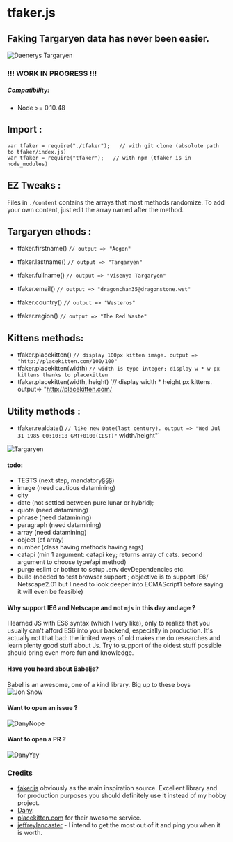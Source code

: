 # tfaker.js
## Faking Targaryen data has never been easier. 
![Daenerys Targaryen](https://i.ibb.co/FJcDwz2/Ciwa-MU5-Ws-AAFgdc.jpg)
### !!! WORK IN PROGRESS !!!
##### Compatibility:
- Node >= 0.10.48

## Import : 
```
var tfaker = require("./tfaker");   // with git clone (absolute path to tfaker/index.js)
var tfaker = require("tfaker");   // with npm (tfaker is in node_modules)   
```
## EZ Tweaks :
Files in `./content` contains the arrays that most methods randomize. To add your own content, just edit the array named after the method.

## Targaryen ethods : 
- tfaker.firstname() `// output => "Aegon"`
- tfaker.lastname() `// output => "Targaryen"`
- tfaker.fullname() `// output => "Visenya Targaryen"`
- tfaker.email() `// output => "dragonchan35@dragonstone.wst"`

- tfaker.country() `// output => "Westeros"`
- tfaker.region() `// output => "The Red Waste"`
## Kittens methods: 
- tfaker.placekitten() `// display 100px kitten image. output => "http://placekitten.com/100/100"`
- tfaker.placekitten(width) `// width is type integer; display w * w px kittens thanks to placekitten`
- tfaker.placekitten(width, height) `// display width * height px kittens. output=> "http://placekitten.com/
## Utility methods :
- tfaker.realdate() `// like new Date(last century). output => "Wed Jul 31 1985 00:10:18 GMT+0100(CEST)"`
width/height"`

![Targaryen](https://i.ibb.co/5Fvv4xb/targ-Transparent.png)

#### todo: 
- TESTS (next step, mandatory§§§)
- image (need cautious datamining)
- city
- date (not settled between pure lunar or hybrid);
- quote (need datamining)
- phrase (need datamining)
- paragraph (need datamining)
- array (need datamining)
- object (cf array)
- number (class having methods having args)
- catapi (min 1 argument: catapi key; returns array of cats. second argument to choose type/api method)
- purge eslint or bother to setup .env devDependencies etc.
- build (needed to test browser support ; objective is to support IE6/ Netscape2.01 but I need to look deeper into ECMAScript1 before saying it will even be feasible)

#### Why support IE6 and Netscape and not `mjs` in this day and age ?
I learned JS with ES6 syntax (which I very like), only to realize that you usually can't afford ES6 into your backend, especially in production. It's actually not that bad: the limited ways of old makes me do researches and learn plenty good stuff about Js. Try to support of the oldest stuff possible should bring even more fun and knowledge.

#### Have you heard about Babeljs?
Babel is an awesome, one of a kind library. Big up to these boys
![Jon Snow](https://i.ibb.co/LSGFXR2/dunwanit.png)
#### Want to open an issue ?
![DanyNope](https://i.ibb.co/4Y2wP6Y/danuBad.jpg)
#### Want to open a PR ?
![DanyYay](https://i.ibb.co/R9dYJDr/danyGood.jpg)
### Credits
- [faker.js][1] obviously as the main inspiration source. Excellent library and for production purposes you should definitely use it instead of my hobby project.
- [Dany][2].
- [placekitten.com][3] for their awesome service.
- [jeffreylancaster][4] - I intend to get the most out of it and ping you when it is worth.

[1]: https://github.com/marak/Faker.js/
[2]: https://www.instagram.com/emilia_clarke/
[3]: http://placekitten.com/
[4]: https://github.com/jeffreylancaster/game-of-thrones